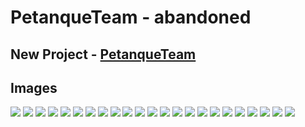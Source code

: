 # PetanqueTeam - abandoned

## New Project - [PetanqueTeam](https://github.com/Cezary-Androsiuk/petanque-team)

## Images
![](https://github.com/Cezary-Androsiuk/petanque-team-abandoned/blob/master/images/0010.png "")
![](https://github.com/Cezary-Androsiuk/petanque-team-abandoned/blob/master/images/0020.png "")
![](https://github.com/Cezary-Androsiuk/petanque-team-abandoned/blob/master/images/0030.png "")
![](https://github.com/Cezary-Androsiuk/petanque-team-abandoned/blob/master/images/0040.png "")
![](https://github.com/Cezary-Androsiuk/petanque-team-abandoned/blob/master/images/0050.png "")
![](https://github.com/Cezary-Androsiuk/petanque-team-abandoned/blob/master/images/0060.png "")
![](https://github.com/Cezary-Androsiuk/petanque-team-abandoned/blob/master/images/0070.png "")
![](https://github.com/Cezary-Androsiuk/petanque-team-abandoned/blob/master/images/0080.png "")
![](https://github.com/Cezary-Androsiuk/petanque-team-abandoned/blob/master/images/0090.png "")
![](https://github.com/Cezary-Androsiuk/petanque-team-abandoned/blob/master/images/0100.png "")
![](https://github.com/Cezary-Androsiuk/petanque-team-abandoned/blob/master/images/0110.png "")
![](https://github.com/Cezary-Androsiuk/petanque-team-abandoned/blob/master/images/0120.png "")
![](https://github.com/Cezary-Androsiuk/petanque-team-abandoned/blob/master/images/0130.png "")
![](https://github.com/Cezary-Androsiuk/petanque-team-abandoned/blob/master/images/0140.png "")
![](https://github.com/Cezary-Androsiuk/petanque-team-abandoned/blob/master/images/0150.png "")
![](https://github.com/Cezary-Androsiuk/petanque-team-abandoned/blob/master/images/0160.png "")
![](https://github.com/Cezary-Androsiuk/petanque-team-abandoned/blob/master/images/0170.png "")
![](https://github.com/Cezary-Androsiuk/petanque-team-abandoned/blob/master/images/0180.png "")
![](https://github.com/Cezary-Androsiuk/petanque-team-abandoned/blob/master/images/0190.png "")
![](https://github.com/Cezary-Androsiuk/petanque-team-abandoned/blob/master/images/0200.png "")
![](https://github.com/Cezary-Androsiuk/petanque-team-abandoned/blob/master/images/0210.png "")
![](https://github.com/Cezary-Androsiuk/petanque-team-abandoned/blob/master/images/0220.png "")
![](https://github.com/Cezary-Androsiuk/petanque-team-abandoned/blob/master/images/0230.png "")